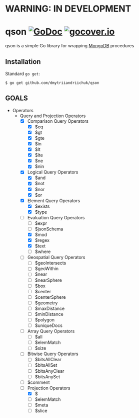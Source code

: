 # WARNING: IN DEVELOPMENT

# qson [![GoDoc](https://godoc.org/github.com/dmytriiandriichuk/qson?status.svg)](https://godoc.org/github.com/dmytriiandriichuk/qson) [![gocover.io](https://gocover.io/_badge/github.com/dmytriiandriichuk/qson)](https://gocover.io/github.com/dmytriiandriichuk/qson)


qson is a simple Go library for wrapping [MongoDB](https://docs.mongodb.com/) procedures 

## Installation

Standard `go get`:

```
$ go get github.com/dmytriiandriichuk/qson
```

## GOALS

- Operators
    - Query and Projection Operators
        - [x] Comparison Query Operators
            - [x] $eq
            - [x] $gt
            - [x] $gte
            - [x] $in
            - [x] $lt
            - [x] $lte
            - [x] $ne
            - [x] $nin
        - [x] Logical Query Operators
            - [x] $and
            - [x] $not
            - [x] $nor
            - [x] $or
        - [x] Element Query Operators
            - [x] $exists
            - [x] $type
        - [ ] Evaluation Query Operators
            - [ ] $expr
            - [ ] $jsonSchema
            - [x] $mod
            - [x] $regex
            - [x] $text
            - [ ] $where
        - [ ] Geospatial Query Operators
            - [ ] $geoIntersects
            - [ ] $geoWithin
            - [ ] $near
            - [ ] $nearSphere
            - [ ] $box
            - [ ] $center
            - [ ] $centerSphere
            - [ ] $geometry
            - [ ] $maxDistance
            - [ ] $minDistance
            - [ ] $polygon
            - [ ] $uniqueDocs
        - [ ] Array Query Operators
            - [ ] $all
            - [ ] $elemMatch
            - [ ] $size
        - [ ] Bitwise Query Operators
            - [ ] $bitsAllClear
            - [ ] $bitsAllSet
            - [ ] $bitsAnyClear
            - [ ] $bitsAnySet
        - [ ] $comment
        - [ ] Projection Operators
            - [x] $ 
            - [ ] $elemMatch 
            - [ ] $meta 
            - [ ] $slice 